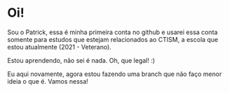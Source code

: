 # Oi!

Sou o Patrick, essa é minha primeira conta no github e usarei essa conta somente para estudos que estejam relacionados ao CTISM, a escola que estou atualmente (2021 - Veterano).

Estou aprendendo, não sei é nada. Oh, que legal! :)

Eu aqui novamente, agora estou fazendo uma branch que não faço menor ideia o que é. Vamos nessa!

